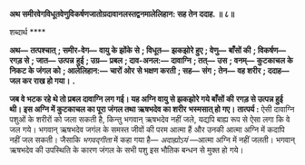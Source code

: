**अथ समीरवेगविधूतवेणुविकर्षणजातोग्रदावानलस्तद्वनमालेलिहान: सह तेन ददाह. ॥ ८॥** 

शब्दार्थ **** 

**अथ—** **तत्पश्चात्** **; समीर-वेग—** **वायु के झोंके से** **; विधूत—** **झकझोरे हुए** **; वेणु—** **बाँसों की** **; विकर्षण—** **रगड़ से** **; जात—** **उत्पन्न** **हुई** **; उग्र—** **प्रबल** **; दाव-अनल:—** **दावाग्नि** **; तत्—** **उस** **; वनम्—** **कुटकाचल के निकट के जंगल को** **; आलेलिहान:—** **चारों ओर** **से भक्षण करती** **; सह—** **संग** **; तेन—** **वह शरीर** **; ददाह—** **जल कर राख हो गया।** **.** 

**जब वे भटक रहे थे तो प्रबल दावाग्नि लग गई। यह अग्नि वायु से झकझोरे गये बाँसों की** **रगड़ से उत्पन्न हुई थी। इस अग्नि में कुटकाचल का पूरा जंगल तथा ऋषभदेव का शरीर** **भस्मसात् हो गए।** **तात्पर्य :** ऐसी दावाग्नि पशुओं के शरीरों को जला सकती है, किन्तु भगवान् ऋषभदेव नहीं जले, यद्यपि बाह्य रूप से ऐसा लगा कि वे जल गये। भगवान् ऋषभदेव जगंल के समस्त जीवों की परम आत्मा हैं और उनकी आत्मा अग्नि में कदापि नहीं जल सकती। जैसाकि *भगवद्गीता* में कहा गया है— *अदाह्योऽयं* —आत्मा अग्नि में नहीं जलती। भगवान् ऋषभदेव की उपस्थिति के कारण जंगल के सभी पशु इस भौतिक बन्धन से मुक्त हो गये।  